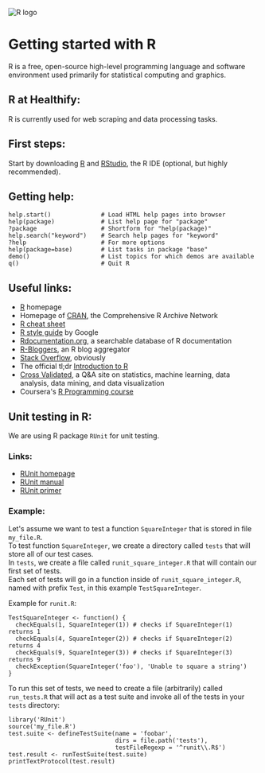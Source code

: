 ![R logo](https://www.r-project.org/Rlogo.png)

# Getting started with R

R is a free, open-source high-level programming language and software environment used primarily for statistical computing and graphics. 

## R at Healthify:
R is currently used for web scraping and data processing tasks.

## First steps:
Start by downloading [R](http://cran.r-project.org/) and [RStudio](http://www.rstudio.com/ide/), the R IDE (optional, but highly recommended).

## Getting help:
```
help.start()              # Load HTML help pages into browser
help(package)             # List help page for "package"
?package                  # Shortform for "help(package)"
help.search("keyword")    # Search help pages for "keyword"
?help                     # For more options
help(package=base)        # List tasks in package "base"
demo()                    # List topics for which demos are available
q()                       # Quit R
```

## Useful links:
- [R](https://www.r-project.org/) homepage
- Homepage of [CRAN](https://cran.r-project.org/), the Comprehensive R Archive Network
- [R cheat sheet](https://cran.r-project.org/doc/contrib/Short-refcard.pdf)
- [R style guide](https://google.github.io/styleguide/Rguide.xml) by Google
- [Rdocumentation.org](https://www.rdocumentation.org), a searchable database of R documentation
- [R-Bloggers](https://www.r-bloggers.com/how-to-learn-r-2/), an R blog aggregator
- [Stack Overflow](https://stackoverflow.com/questions/tagged/r), obviously
- The official tl;dr [Introduction to R](https://cran.r-project.org/doc/manuals/R-intro.html)
- [Cross Validated](https://stats.stackexchange.com/questions/tagged/r), a Q&A site on statistics, machine learning, data analysis, data mining, and data visualization 
- Coursera's [R Programming course](https://www.coursera.org/learn/r-programming)

## Unit testing in R:

We are using R package `RUnit` for unit testing.

### Links:
- [RUnit homepage](https://cran.r-project.org/web/packages/RUnit/index.html)
- [RUnit manual](https://cran.r-project.org/web/packages/RUnit/RUnit.pdf)
- [RUnit primer](https://cran.r-project.org/web/packages/RUnit/vignettes/RUnit.pdf)

### Example:
Let's assume we want to test a function `SquareInteger` that is stored in file `my_file.R`.  
To test function `SquareInteger`, we create a directory called `tests` that will store all of our test cases.  
In `tests`, we create a file called `runit_square_integer.R` that will contain our first set of tests.  
Each set of tests will go in a function inside of `runit_square_integer.R`, named with prefix `Test`, in this example `TestSquareInteger`.

Example for `runit.R`:

```
TestSquareInteger <- function() {
  checkEquals(1, SquareInteger(1)) # checks if SquareInteger(1) returns 1
  checkEquals(4, SquareInteger(2)) # checks if SquareInteger(2) returns 4
  checkEquals(9, SquareInteger(3)) # checks if SquareInteger(3) returns 9
  checkException(SquareInteger('foo'), 'Unable to square a string')
}
```
To run this set of tests, we need to create a file (arbitrarily) called `run_tests.R` that will act as a test suite and invoke all of the tests in your `tests` directory:

```
library('RUnit')
source('my_file.R')
test.suite <- defineTestSuite(name = 'foobar',
                              dirs = file.path('tests'),
                              testFileRegexp = '^runit\\.R$')
test.result <- runTestSuite(test.suite)
printTextProtocol(test.result)
```
